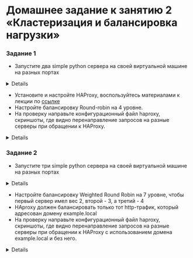 # Домашнее задание к занятию 2 «Кластеризация и балансировка нагрузки»



### Задание 1
- Запустите два simple python сервера на своей виртуальной машине на разных портах

<details>

![image](https://github.com/Ivashka80/Claster_and_Balance/assets/121082757/bcc36292-87c5-42ca-9d9b-6f5dfad9c107)

![image](https://github.com/Ivashka80/Claster_and_Balance/assets/121082757/66d312c3-eb87-449e-9910-e8a8788d4257)

</details>

- Установите и настройте HAProxy, воспользуйтесь материалами к лекции по [ссылке](2/)
- Настройте балансировку Round-robin на 4 уровне.
- На проверку направьте конфигурационный файл haproxy, скриншоты, где видно перенаправление запросов на разные серверы при обращении к HAProxy.

<details>

Ссылка HAProxy https://github.com/ovchdmitriy01/8-02/blob/main/haproxy.cfg

![image](https://github.com/ovchdmitriy01/8-02/blob/main/1.jpg)

![image](https://github.com/ovchdmitriy01/8-02/blob/main/2.jpg)

</details>

### Задание 2
- Запустите три simple python сервера на своей виртуальной машине на разных портах

<details>

![image](https://github.com/ovchdmitriy01/8-02/blob/main/5.jpg)

![image](https://github.com/ovchdmitriy01/8-02/blob/main/6.jpg)

![image](https://github.com/ovchdmitriy01/8-02/blob/main/7.jpg)

</details>

- Настройте балансировку Weighted Round Robin на 7 уровне, чтобы первый сервер имел вес 2, второй - 3, а третий - 4
- HAproxy должен балансировать только тот http-трафик, который адресован домену example.local
- На проверку направьте конфигурационный файл haproxy, скриншоты, где видно перенаправление запросов на разные серверы при обращении к HAProxy c использованием домена example.local и без него.

<details>

Ссылка файл HAProxy https://github.com/ovchdmitriy01/8-02/blob/main/haproxy_2.cfg

![image](https://github.com/ovchdmitriy01/8-02/blob/main/3.jpg)

![image](https://github.com/ovchdmitriy01/8-02/blob/main/4.jpg)

</details>

